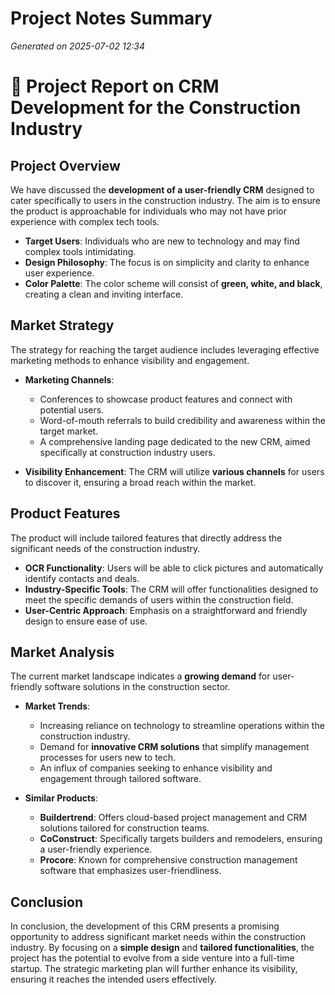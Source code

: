 # Project Notes Summary

*Generated on 2025-07-02 12:34*

# 🌟 Project Report on CRM Development for the Construction Industry

## **Project Overview**
We have discussed the **development of a user-friendly CRM** designed to cater specifically to users in the construction industry. The aim is to ensure the product is approachable for individuals who may not have prior experience with complex tech tools.

- **Target Users**: Individuals who are new to technology and may find complex tools intimidating.
- **Design Philosophy**: The focus is on simplicity and clarity to enhance user experience.
- **Color Palette**: The color scheme will consist of **green, white, and black**, creating a clean and inviting interface.

## **Market Strategy**
The strategy for reaching the target audience includes leveraging effective marketing methods to enhance visibility and engagement.

- **Marketing Channels**:
  - Conferences to showcase product features and connect with potential users.
  - Word-of-mouth referrals to build credibility and awareness within the target market.
  - A comprehensive landing page dedicated to the new CRM, aimed specifically at construction industry users.

- **Visibility Enhancement**: The CRM will utilize **various channels** for users to discover it, ensuring a broad reach within the market.

## **Product Features**
The product will include tailored features that directly address the significant needs of the construction industry.

- **OCR Functionality**: Users will be able to click pictures and automatically identify contacts and deals.
- **Industry-Specific Tools**: The CRM will offer functionalities designed to meet the specific demands of users within the construction field.
- **User-Centric Approach**: Emphasis on a straightforward and friendly design to ensure ease of use.

## **Market Analysis**
The current market landscape indicates a **growing demand** for user-friendly software solutions in the construction sector.

- **Market Trends**:
  - Increasing reliance on technology to streamline operations within the construction industry.
  - Demand for **innovative CRM solutions** that simplify management processes for users new to tech.
  - An influx of companies seeking to enhance visibility and engagement through tailored software.

- **Similar Products**:
  - **Buildertrend**: Offers cloud-based project management and CRM solutions tailored for construction teams.
  - **CoConstruct**: Specifically targets builders and remodelers, ensuring a user-friendly experience.
  - **Procore**: Known for comprehensive construction management software that emphasizes user-friendliness.

## **Conclusion**
In conclusion, the development of this CRM presents a promising opportunity to address significant market needs within the construction industry. By focusing on a **simple design** and **tailored functionalities**, the project has the potential to evolve from a side venture into a full-time startup. The strategic marketing plan will further enhance its visibility, ensuring it reaches the intended users effectively.